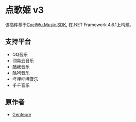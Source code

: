 # 点歌姬 v3

该插件基于[CoelWu.Music.SDK](https://www.nuget.org/packages/CoelWu.Music.SDK/), 在.NET Framework 4.6.1上构建。

## 支持平台
- QQ音乐
- 网易云音乐
- 酷我音乐
- 酷狗音乐
- 哔哩哔哩音乐
- 千千音乐

## 原作者
 - [Genteure](https://github.com/Genteure)
